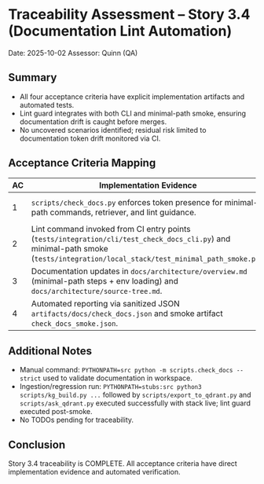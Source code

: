 # Traceability Assessment – Story 3.4 (Documentation Lint Automation)

Date: 2025-10-02
Assessor: Quinn (QA)

## Summary
- All four acceptance criteria have explicit implementation artifacts and automated tests.
- Lint guard integrates with both CLI and minimal-path smoke, ensuring documentation drift is caught before merges.
- No uncovered scenarios identified; residual risk limited to documentation token drift monitored via CI.

## Acceptance Criteria Mapping

| AC | Implementation Evidence | Test Coverage | Status |
|----|-------------------------|---------------|--------|
| 1  | `scripts/check_docs.py` enforces token presence for minimal-path commands, retriever, and lint guidance. | `tests/unit/scripts/test_check_docs.py::test_main_passes_when_all_tokens_present` / `test_main_fails_when_retriever_reference_missing` / `test_main_reports_missing_file` ensure positive/negative behaviour. | ✅ |
| 2  | Lint command invoked from CI entry points (`tests/integration/cli/test_check_docs_cli.py`) and minimal-path smoke (`tests/integration/local_stack/test_minimal_path_smoke.py`). | Integration test asserts CLI success; smoke workflow now runs the module inside `docker` environment using `.env`. | ✅ |
| 3  | Documentation updates in `docs/architecture/overview.md` (minimal-path steps + env loading) and `docs/architecture/source-tree.md`. | Manual diff review + lint run `PYTHONPATH=src python -m scripts.check_docs --strict`; covered indirectly by unit/integration tests verifying required tokens. | ✅ |
| 4  | Automated reporting via sanitized JSON `artifacts/docs/check_docs.json` and smoke artifact `check_docs_smoke.json`. | Unit tests confirm JSON generation; integration CLI test reads JSON payload; smoke test prints status. | ✅ |

## Additional Notes
- Manual command: `PYTHONPATH=src python -m scripts.check_docs --strict` used to validate documentation in workspace.
- Ingestion/regression run: `PYTHONPATH=stubs:src python3 scripts/kg_build.py ...` followed by `scripts/export_to_qdrant.py` and `scripts/ask_qdrant.py` executed successfully with stack live; lint guard executed post-smoke.
- No TODOs pending for traceability.

## Conclusion
Story 3.4 traceability is COMPLETE. All acceptance criteria have direct implementation evidence and automated verification.
